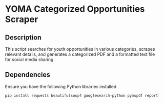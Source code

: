 # YOMA Categorized Opportunities Scraper

## Description
This script searches for youth opportunities in various categories, scrapes relevant details, and generates a categorized PDF and a formatted text file for social media sharing.

## Dependencies
Ensure you have the following Python libraries installed:

```bash
pip install requests beautifulsoup4 googlesearch-python pymupdf reportlab
